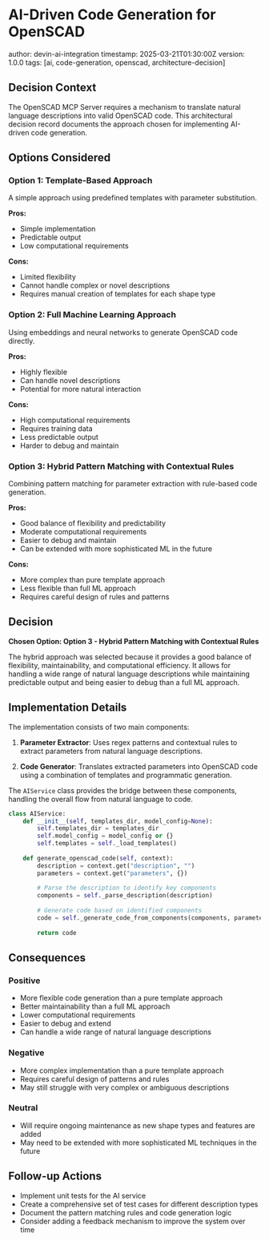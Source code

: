 # AI-Driven Code Generation for OpenSCAD

<metadata>
  author: devin-ai-integration
  timestamp: 2025-03-21T01:30:00Z
  version: 1.0.0
  tags: [ai, code-generation, openscad, architecture-decision]
</metadata>

## Decision Context

The OpenSCAD MCP Server requires a mechanism to translate natural language descriptions into valid OpenSCAD code. This architectural decision record documents the approach chosen for implementing AI-driven code generation.

## Options Considered

### Option 1: Template-Based Approach

A simple approach using predefined templates with parameter substitution.

**Pros:**
- Simple implementation
- Predictable output
- Low computational requirements

**Cons:**
- Limited flexibility
- Cannot handle complex or novel descriptions
- Requires manual creation of templates for each shape type

### Option 2: Full Machine Learning Approach

Using embeddings and neural networks to generate OpenSCAD code directly.

**Pros:**
- Highly flexible
- Can handle novel descriptions
- Potential for more natural interaction

**Cons:**
- High computational requirements
- Requires training data
- Less predictable output
- Harder to debug and maintain

### Option 3: Hybrid Pattern Matching with Contextual Rules

Combining pattern matching for parameter extraction with rule-based code generation.

**Pros:**
- Good balance of flexibility and predictability
- Moderate computational requirements
- Easier to debug and maintain
- Can be extended with more sophisticated ML in the future

**Cons:**
- More complex than pure template approach
- Less flexible than full ML approach
- Requires careful design of rules and patterns

## Decision

**Chosen Option: Option 3 - Hybrid Pattern Matching with Contextual Rules**

The hybrid approach was selected because it provides a good balance of flexibility, maintainability, and computational efficiency. It allows for handling a wide range of natural language descriptions while maintaining predictable output and being easier to debug than a full ML approach.

## Implementation Details

The implementation consists of two main components:

1. **Parameter Extractor**: Uses regex patterns and contextual rules to extract parameters from natural language descriptions.

2. **Code Generator**: Translates extracted parameters into OpenSCAD code using a combination of templates and programmatic generation.

The `AIService` class provides the bridge between these components, handling the overall flow from natural language to code.

```python
class AIService:
    def __init__(self, templates_dir, model_config=None):
        self.templates_dir = templates_dir
        self.model_config = model_config or {}
        self.templates = self._load_templates()
    
    def generate_openscad_code(self, context):
        description = context.get("description", "")
        parameters = context.get("parameters", {})
        
        # Parse the description to identify key components
        components = self._parse_description(description)
        
        # Generate code based on identified components
        code = self._generate_code_from_components(components, parameters)
        
        return code
```

## Consequences

### Positive

- More flexible code generation than a pure template approach
- Better maintainability than a full ML approach
- Lower computational requirements
- Easier to debug and extend
- Can handle a wide range of natural language descriptions

### Negative

- More complex implementation than a pure template approach
- Requires careful design of patterns and rules
- May still struggle with very complex or ambiguous descriptions

### Neutral

- Will require ongoing maintenance as new shape types and features are added
- May need to be extended with more sophisticated ML techniques in the future

## Follow-up Actions

- Implement unit tests for the AI service
- Create a comprehensive set of test cases for different description types
- Document the pattern matching rules and code generation logic
- Consider adding a feedback mechanism to improve the system over time
